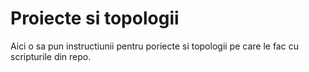 # Proiecte si topologii

Aici o sa pun instructiunii pentru poriecte si topologii pe care le fac cu
scripturile din repo.
